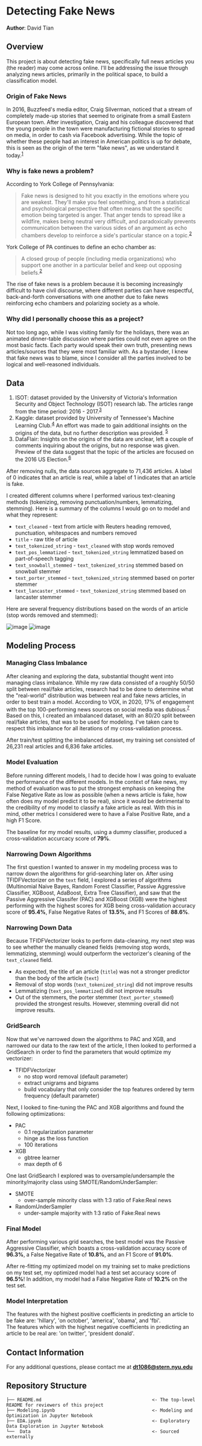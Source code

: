 # Detecting Fake News
**Author**: David Tian

## Overview
This project is about detecting fake news, specifically full news articles you (the reader) may come across online. I'll be addressing the issue through analyzing news articles, primarily in the political space, to build a classification model.

### Origin of Fake News
In 2016, Buzzfeed's media editor, Craig Silverman, noticed that a stream of completely made-up stories that seemed to originate  from a small Eastern European town. After investigation, Craig and his colleague discovered that the young people in the town were manufacturing fictional stories to spread on media, in order to cash via Facebook advertising. While the topic of whether these people had an interest in American politics is up for debate, this is seen as the origin of the term "fake news", as we understand it today.<sup>[1](https://www.bbc.com/news/blogs-trending-42724320)</sup>

### Why is fake news a problem?
According to York College of Pennsylvania:
>Fake news is designed to hit you exactly in the emotions where you are weakest. They'll make you feel something, and from a statistical and psychological perspective that often means that the specific emotion being targeted is anger. That anger tends to spread like a wildfire, makes being neutral very difficult, and paradoxically prevents communication between the various sides of an argument as echo chambers develop to reinforce a side's particular stance on a topic.<sup>[2](https://library.ycp.edu/c.php?g=935163&p=6756543)</sup>

York College of PA continues to define an echo chamber as:
>A closed group of people (including media organizations) who support one another in a particular belief and keep out opposing beliefs.<sup>[2](https://library.ycp.edu/c.php?g=935163&p=6756543)</sup>

The rise of fake news is a problem because it is becoming increasingly difficult to have civil discourse, where different parties can have respectful, back-and-forth conversations with one another due to fake news reinforcing echo chambers and polarizing society as a whole.

### Why did I personally choose this as a project?
Not too long ago, while I was visiting family for the holidays, there was an animated dinner-table discussion where parties could not even agree on the most basic facts. Each party would speak their own truth, presenting news articles/sources that they were most familiar with. As a bystander, I knew that fake news was to blame, since I consider all the parties involved to be logical and well-reasoned individuals.

## Data
1. ISOT: dataset provided by the University of Victoria's Information Security and Object Technology (ISOT) research lab. The articles range from the time period: 2016 - 2017.<sup>[3](https://www.uvic.ca/engineering/ece/isot/datasets/fake-news/index.php)</sup>
2. Kaggle: dataset provided by University of Tennessee's Machine Learning Club.<sup>[4](https://www.kaggle.com/c/fake-news/overview)</sup> An effort was made to gain additional insights on the origins of the data, but no further description was provided. <sup>[5](https://ibb.co/ZgZ3XkH)</sup>
3. DataFlair: Insights on the origins of the data are unclear, left a couple of comments inquiring about the origins, but no response was given. Preview of the data suggest that the topic of the articles are focused on the 2016 US Election.<sup>[6](https://data-flair.training/blogs/advanced-python-project-detecting-fake-news/)</sup>

After removing nulls, the data sources aggregate to 71,436 articles. A label of 0 indicates that an article is real, while a label of 1 indicates that an article is fake.

I created different columns where I performed various text-cleaning methods (tokenizing, removing punctuation/numbers, lemmatizing, stemming). Here is a summary of the columns I would go on to model and what they represent:
* `text_cleaned` - text from article with Reuters heading removed, punctuation, whitespaces and numbers removed
* `title` - raw title of article
* `text_tokenized_string` - `text_cleaned` with stop words removed
* `text_pos_lemmatized` - `text_tokenized_string` lemmatized based on part-of-speech tagging
* `text_snowball_stemmed` - `text_tokenized_string` stemmed based on snowball stemmer
* `text_porter_stemmed` - `text_tokenized_string` stemmed based on porter stemmer
* `text_lancaster_stemmed` - `text_tokenized_string` stemmed based on lancaster stemmer

Here are several frequency distributions based on the words of an article (stop words removed and stemmed):

![image](https://user-images.githubusercontent.com/78755809/122260559-6be29500-cea1-11eb-8504-dde4ef225258.png)
![image](https://user-images.githubusercontent.com/78755809/122260569-6edd8580-cea1-11eb-8e9e-b8e65c09bfc2.png)


## Modeling Process

### Managing Class Imbalance
After cleaning and exploring the data, substantial thought went into managing class imbalance. While my raw data consisted of a roughly 50/50 split between real/fake articles, research had to be done to determine what the "real-world" distribution was between real and fake news articles, in order to best train a model. According to VOX, in 2020, 17% of engagement with the top 100-performing news sources on social media was dubious.<sup>[7](https://www.vox.com/policy-and-politics/2020/12/22/22195488/fake-news-social-media-2020)</sup> Based on this, I created an imbalanced dataset, with an 80/20 split between real/fake articles, that was to be used for modeling. I've taken care to respect this imbalance for all iterations of my cross-validation process.

After train/test splitting the imbalanced dataset, my training set consisted of 26,231 real articles and 6,836 fake articles.

### Model Evaluation
Before running different models, I had to decide how I was going to evaluate the performance of the different models. In the context of fake news, my method of evaluation was to put the strongest emphasis on keeping the False Negative Rate as low as possible (when a news article is fake, how often does my model predict it to be real), since it would be detrimental to the credibility of my model to classify a fake article as real. With this in mind, other metrics I considered were to have a False Positive Rate, and a high F1 Score.

The baseline for my model results, using a dummy classifier, produced a cross-validation accurcacy score of **79%**.

### Narrowing Down Algorithms
The first question I wanted to answer in my modeling process was to narrow down the algorithms for grid-searching later on. After using TFIDFVectorizer on the `text` field, I explored a series of algorithms (Multinomial Naive Bayes, Random Forest Classifier, Passive Aggressive Classifier, XGBoost, AdaBoost, Extra Tree Classifier), and saw that the Passive Aggressive Classifer (PAC) and XGBoost (XGB) were the highest performing with the highest scores for XGB being cross-validation accuracy score of **95.4%**, False Negative Rates of **13.5%**, and F1 Scores of **88.6%**.

### Narrowing Down Data
Because TFIDFVectorizer looks to perform data-cleaning, my next step was to see whether the manually cleaned fields (removing stop words, lemmatizing, stemming) would outperform the vectorizer's cleaning of the `text_cleaned` field. 
- As expected, the title of an article (`title`) was not a stronger predictor than the body of the article (`text`)
- Removal of stop words (`text_tokenized_string`) did not improve results
- Lemmatizing (`text_pos_lemmatized`) did not improve results
- Out of the stemmers, the porter stemmer (`text_porter_stemmed`) provided the strongest results. However, stemming overall did not improve results.

### GridSearch
Now that we've narrowed down the algorithms to PAC and XGB, and narrowed our data to the raw text of the article, I then looked to performed a GridSearch in order to find the parameters that would optimize my vectorizer:
* TFIDFVectorizer
    * no stop word removal (default parameter)
    * extract unigrams and bigrams
    * build vocabulary that only consider the top features ordered by term frequency (default parameter)

Next, I looked to fine-tuning the PAC and XGB algorithms and found the following optimizations:
* PAC
    * 0.1 regularization parameter
    * hinge as the loss function
    * 100 iterations
* XGB
    * gbtree learner
    * max depth of 6

One last GridSearch I explored was to oversample/undersample the minority/majority class using SMOTE/RandomUnderSampler:
* SMOTE
    * over-sample minority class with 1:3 ratio of Fake:Real news
* RandomUnderSampler
    * under-sample majority with 1:3 ratio of Fake:Real news

### Final Model
After performing various grid searches, the best model was the Passive Aggressive Classifier, which boasts a cross-validation accuracy score of **96.3%**, a False Negative Rate of **10.8%**, and an F1 Score of **91.0%**.

After re-fitting my optimized model on my training set to make predictions on my test set, my optimized model had a test set accuracy score of **96.5%**! In addition, my model had a False Negative Rate of **10.2%** on the test set.

### Model Interpretation
The features with the highest positive coefficients in predicting an article to be fake are: 'hillary', 'on october', 'america', 'obama', and 'fbi'. <br>
The features which with the highest negative coefficients in predicting an article to be real are: 'on twitter', 'president donald'.


## Contact Information
For any additional questions, please contact me at **dt1086@stern.nyu.edu**

## Repository Structure
```
├── README.md                                         <- The top-level README for reviewers of this project
├── Modeling.ipynb                                    <- Modeling and Optimization in Jupyter Notebook
├── EDA.ipynb                                         <- Exploratory Data Exploration in Jupyter Notebook 
└──  Data                                             <- Sourced externally
```

